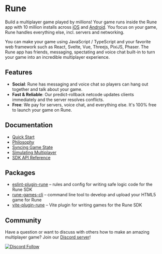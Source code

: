 # Rune

Build a multiplayer game played by millions! Your game runs inside the Rune app with 10 million installs across [iOS](https://apps.apple.com/app/rune-games-and-voice-chat/id1450358364) and [Android](https://play.google.com/store/apps/details?id=ai.rune.tincan). You focus on your game, Rune handles everything else, incl. servers and networking.

You can make your game using JavaScript / TypeScript and your favorite web framework such as React, Svelte, Vue, Threejs, PixiJS, Phaser. The Rune app has friends, messaging, spectating and voice chat built-in to turn your game into an incredible multiplayer experience.

## Features

- **Social**: Rune has messaging and voice chat so players can hang out together and talk about your game.
- **Fast & Reliable**: Our predict-rollback netcode updates clients immediately and the server resolves conflicts.
- **Free**: We pay for servers, voice chat, and everything else. It's 100% free to launch your game on Rune.

## Documentation

- [Quick Start](https://developers.rune.ai/docs/quick-start)
- [Philosophy](https://developers.rune.ai/docs/how-it-works/philosophy)
- [Syncing Game State](https://developers.rune.ai/docs/how-it-works/syncing-game-state)
- [Simulating Multiplayer](https://developers.rune.ai/docs/publishing/simulating-multiplayer)
- [SDK API Reference](https://developers.rune.ai/docs/api-reference)

## Packages

- [eslint-plugin-rune](https://github.com/rune/rune/tree/staging/packages/eslint-plugin-rune) – rules and config for writing safe logic code for the Rune SDK
- [rune-games-cli](https://github.com/rune/rune/tree/staging/packages/rune-games-cli) – command line tool to develop and upload your HTML5 game for Rune
- [vite-plugin-rune](https://github.com/rune/rune/tree/staging/packages/vite-plugin-rune) – Vite plugin for writing games for the Rune SDK

## Community

Have a question or want to discuss with others how to make an amazing multiplayer game? Join our [Discord server](https://discord.gg/rune-devs)!

[![Discord Follow](https://dcbadge.vercel.app/api/server/rune-devs?style=flat)](https://discord.gg/rune-devs)
